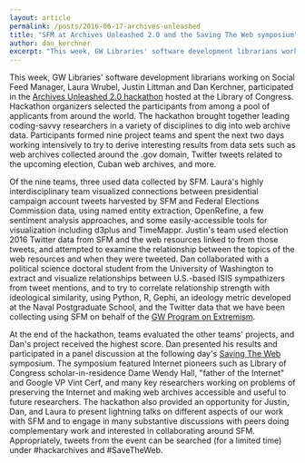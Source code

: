 ```yaml
---
layout: article
permalink: /posts/2016-06-17-archives-unleashed
title: "SFM at Archives Unleashed 2.0 and the Saving The Web symposium"
author: dan_kerchner 
excerpt: "This week, GW Libraries' software development librarians working on Social Feed Manager participated in the [Archives Unleashed 2.0 hackathon](http://archivesunleashed.com/) hosted at the Library of Congress."
---
```


This week, GW Libraries' software development librarians working on Social Feed Manager, Laura Wrubel, Justin Littman and Dan Kerchner,
participated in the [Archives Unleashed 2.0 hackathon](http://archivesunleashed.com/) hosted at the Library of Congress.
Hackathon organizers selected the participants from among a pool of applicants from around the world.
The hackathon brought together leading coding-savvy researchers in a variety of disciplines to dig into web archive data.
Participants formed nine project teams and spent the next two days working intensively to try to derive interesting results
from data sets such as web archives collected around the .gov domain, Twitter tweets related to the upcoming election,
Cuban web archives, and more.

Of the nine teams, three used data collected by SFM.
Laura's highly interdisciplinary team visualized connections between presidential campaign account
tweets harvested by SFM and Federal Elections Commission data, using named entity extraction,
OpenRefine, a few sentiment analysis approaches, and some easily-accessible tools for visualization including d3plus and
TimeMappr.  Justin's team used election 2016 Twitter data from SFM and the web resources linked to from those tweets, and
attempted to examine the relationship between the topics of the web resources and when they were tweeted.   Dan collaborated
with a political science doctoral student from the University of Washington to extract and visualize relationships between
U.S.-based ISIS sympathizers from tweet mentions, and to try to correlate relationship strength with ideological similarity,
using Python, R, Gephi, an ideology metric developed at the Naval Postgraduate School, and the Twitter data that we have been
collecting using SFM on behalf of the [GW Program on Extremism](https://cchs.gwu.edu/program-extremism).

At the end of the hackathon, teams evaluated the other teams' projects, and Dan's project received the highest score.
Dan presented his results and participated in a panel discussion at the following day's
[Saving The Web](https://www.loc.gov/loc/kluge/news/save-web-2016.html) symposium.
The symposium featured Internet pioneers such as Library of Congress scholar-in-residence Dame Wendy Hall, "father of the Internet"
and Google VP Vint Cerf, and many key researchers working on problems of preserving the Internet and making web archives accessible
and useful to future researchers.  The hackathon also provided an opportunity for Justin, Dan, and Laura to present
lightning talks on different aspects of our work with SFM and to engage in many substantive discussions with peers doing
complementary work and interested in collaborating around SFM.  Appropriately, tweets from the event can be searched (for a
limited time) under #hackarchives and #SaveTheWeb.
